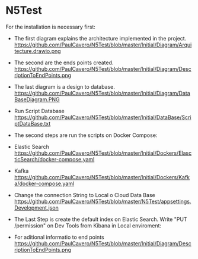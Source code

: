 # N5Test
For the installation is necessary first:
- The first diagram explains the architecture implemented in the project. https://github.com/PaulCavero/N5Test/blob/master/Initial/Diagram/Arquitecture.drawio.png
- The second are the ends points created. https://github.com/PaulCavero/N5Test/blob/master/Initial/Diagram/DescriptionToEndPoints.png
- The last diagram is a design to database. https://github.com/PaulCavero/N5Test/blob/master/Initial/Diagram/DataBaseDiagram.PNG

- Run Script Database  https://github.com/PaulCavero/N5Test/blob/master/Initial/DataBase/ScriptDataBase.txt

- The second steps are run the scripts on Docker Compose:
* Elastic Search https://github.com/PaulCavero/N5Test/blob/master/Initial/Dockers/ElascticSearch/docker-compose.yaml

* Kafka https://github.com/PaulCavero/N5Test/blob/master/Initial/Dockers/Kafka/docker-compose.yaml

- Change the connection String to Local o Cloud Data Base
https://github.com/PaulCavero/N5Test/blob/master/N5Test/appsettings.Development.json

- The Last Step is create the default index on Elastic Search. Write "PUT /permission" on Dev Tools from Kibana in Local enviroment:
- For aditional informatio to end points https://github.com/PaulCavero/N5Test/blob/master/Initial/Diagram/DescriptionToEndPoints.png

